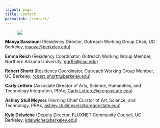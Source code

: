 ```yaml
---
layout: page
title: Contact
permalink: /contact/
---
```


<figure>
  <img src="https://fluxnetair.github.io/images/headshots.png" class="center">
</figure>

**Maoya Bassiouni** (Residency Director, Outreach Working Group Chair, UC Berkeley, maoya@berkeley.edu)

**Emma Reich** (Residency Coordinator, Outreach Working Group Member, Northern Arizona University, egr65@nau.edu)

**Robert Shortt** (Residency Coordinator, Outreach Working Group Member, UC Berkeley, robert_shortt@berkeley.edu)

**Carly Lettero** (Associate Director of Arts, Science, Humanities, and Technology Integration, PRAx, Carly.Lettero@oregonstate.edu)

**Ashley Stull Meyers** (Horning Chief Curator of Art, Science, and Technology, PRAx, ashley.stullmeyers@oregonstate.edu)

**Kyle Delwiche** (Deputy Director, FLUXNET Community Council, UC Berkeley, kdelwiche@berkeley.edu)
